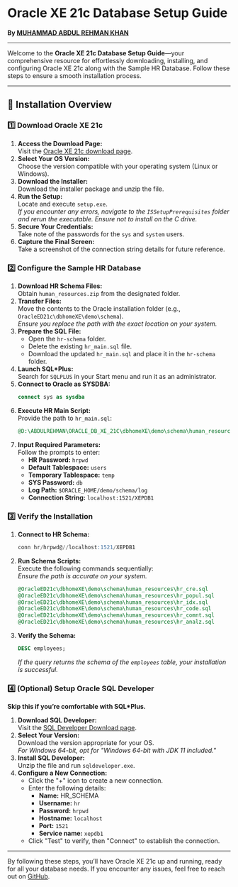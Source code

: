 # Oracle XE 21c Database Setup Guide

**By [MUHAMMAD ABDUL REHMAN KHAN](https://github.com/mabdulrehmankhan)**

---

Welcome to the **Oracle XE 21c Database Setup Guide**—your comprehensive resource for effortlessly downloading, installing, and configuring Oracle XE 21c along with the Sample HR Database. Follow these steps to ensure a smooth installation process.

---

## 🚀 Installation Overview

### 1️⃣ Download Oracle XE 21c

1. **Access the Download Page:**  
   Visit the [Oracle XE 21c download page](https://www.oracle.com/database/technologies/xe-downloads.html).
2. **Select Your OS Version:**  
   Choose the version compatible with your operating system (Linux or Windows).
3. **Download the Installer:**  
   Download the installer package and unzip the file.
4. **Run the Setup:**  
   Locate and execute `setup.exe`.  
   *If you encounter any errors, navigate to the `ISSetupPrerequisites` folder and rerun the executable. Ensure not to install on the C drive.*
5. **Secure Your Credentials:**  
   Take note of the passwords for the `sys` and `system` users.
6. **Capture the Final Screen:**  
   Take a screenshot of the connection string details for future reference.

### 2️⃣ Configure the Sample HR Database

1. **Download HR Schema Files:**  
   Obtain `human_resources.zip` from the designated folder.
2. **Transfer Files:**  
   Move the contents to the Oracle installation folder (e.g., `OracleED21c\dbhomeXE\demo\schema`).  
   *Ensure you replace the path with the exact location on your system.*
3. **Prepare the SQL File:**  
   - Open the `hr-schema` folder.
   - Delete the existing `hr_main.sql` file.
   - Download the updated `hr_main.sql` and place it in the `hr-schema` folder.
4. **Launch SQL*Plus:**  
   Search for `SQLPLUS` in your Start menu and run it as an administrator.
5. **Connect to Oracle as SYSDBA:**
    ```sql
    connect sys as sysdba
    ```
6. **Execute HR Main Script:**  
   Provide the path to `hr_main.sql`:
    ```sql
    @D:\ABDULREHMAN\ORACLE_DB_XE_21C\dbhomeXE\demo\schema\human_resources\hr_main.sql
    ```
7. **Input Required Parameters:**  
   Follow the prompts to enter:
   - **HR Password:** `hrpwd`
   - **Default Tablespace:** `users`
   - **Temporary Tablespace:** `temp`
   - **SYS Password:** `db`
   - **Log Path:** `$ORACLE_HOME/demo/schema/log`
   - **Connection String:** `localhost:1521/XEPDB1`

### 3️⃣ Verify the Installation

1. **Connect to HR Schema:**
    ```sql
    conn hr/hrpwd@//localhost:1521/XEPDB1
    ```
2. **Run Schema Scripts:**  
   Execute the following commands sequentially:  
   *Ensure the path is accurate on your system.*
    ```sql
    @OracleED21c\dbhomeXE\demo\schema\human_resources\hr_cre.sql
    @OracleED21c\dbhomeXE\demo\schema\human_resources\hr_popul.sql
    @OracleED21c\dbhomeXE\demo\schema\human_resources\hr_idx.sql
    @OracleED21c\dbhomeXE\demo\schema\human_resources\hr_code.sql
    @OracleED21c\dbhomeXE\demo\schema\human_resources\hr_comnt.sql
    @OracleED21c\dbhomeXE\demo\schema\human_resources\hr_analz.sql
    ```
3. **Verify the Schema:**
    ```sql
    DESC employees;
    ```
   *If the query returns the schema of the `employees` table, your installation is successful.*

### 4️⃣ (Optional) Setup Oracle SQL Developer

**Skip this if you’re comfortable with SQL*Plus.**

1. **Download SQL Developer:**  
   Visit the [SQL Developer Download page](https://www.oracle.com/database/sqldeveloper/technologies/download/).
2. **Select Your Version:**  
   Download the version appropriate for your OS.  
   *For Windows 64-bit, opt for "Windows 64-bit with JDK 11 included."*
3. **Install SQL Developer:**  
   Unzip the file and run `sqldeveloper.exe`.
4. **Configure a New Connection:**
   - Click the "+" icon to create a new connection.
   - Enter the following details:
     - **Name:** HR_SCHEMA
     - **Username:** `hr`
     - **Password:** `hrpwd`
     - **Hostname:** `localhost`
     - **Port:** `1521`
     - **Service name:** `xepdb1`
   - Click "Test" to verify, then "Connect" to establish the connection.

---

By following these steps, you’ll have Oracle XE 21c up and running, ready for all your database needs. If you encounter any issues, feel free to reach out on [GitHub](https://github.com/mabdulrehmankhan).
